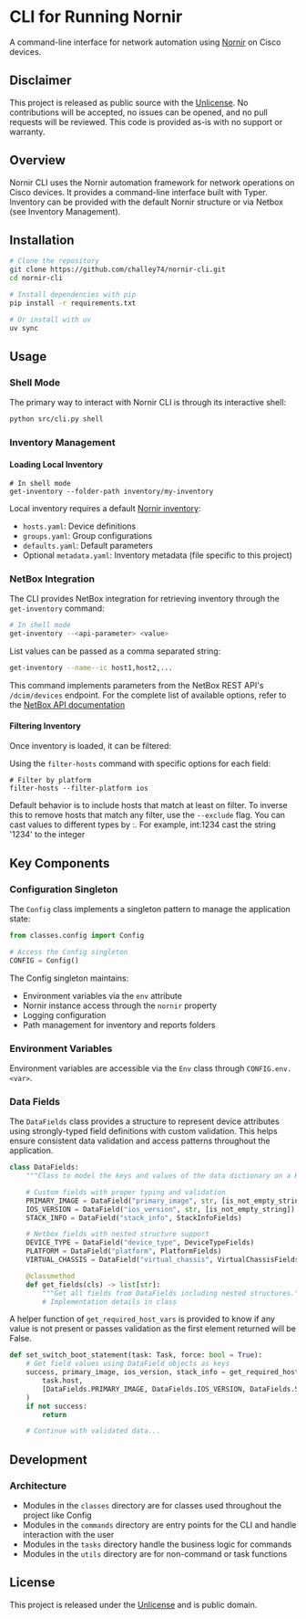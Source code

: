 # CLI for Running Nornir

A command-line interface for network automation using [Nornir](https://github.com/nornir-automation/nornir) on Cisco devices.

## Disclaimer

This project is released as public source with the [Unlicense](https://unlicense.org/). No contributions will be accepted, no issues can be opened, and no pull requests will be reviewed. This code is provided as-is with no support or warranty.

## Overview

Nornir CLI uses the Nornir automation framework for network operations on Cisco devices. It provides a command-line interface built with Typer. Inventory can be provided with the default Nornir structure or via Netbox (see Inventory Management).

## Installation

```bash
# Clone the repository
git clone https://github.com/challey74/nornir-cli.git
cd nornir-cli

# Install dependencies with pip
pip install -r requirements.txt

# Or install with uv
uv sync
```

## Usage

### Shell Mode

The primary way to interact with Nornir CLI is through its interactive shell:

```bash
python src/cli.py shell
```

### Inventory Management

#### Loading Local Inventory

```
# In shell mode
get-inventory --folder-path inventory/my-inventory
```

Local inventory requires a default [Nornir inventory](https://nornir.readthedocs.io/en/latest/tutorial/inventory.html):

- `hosts.yaml`: Device definitions
- `groups.yaml`: Group configurations
- `defaults.yaml`: Default parameters
- Optional `metadata.yaml`: Inventory metadata (file specific to this project)

### NetBox Integration

The CLI provides NetBox integration for retrieving inventory through the `get-inventory` command:

```bash
# In shell mode
get-inventory --<api-parameter> <value>
```

List values can be passed as a comma separated string:

```bash
get-inventory --name--ic host1,host2,...
```

This command implements parameters from the NetBox REST API's `/dcim/devices` endpoint. For the complete list of available options, refer to the [NetBox API documentation](https://demo.netbox.dev/api/schema/swagger-ui/)

#### Filtering Inventory

Once inventory is loaded, it can be filtered:

Using the `filter-hosts` command with specific options for each field:

```
# Filter by platform
filter-hosts --filter-platform ios
```

Default behavior is to include hosts that match at least on filter. To inverse this to remove hosts that match any filter, use the `--exclude` flag. You can cast values to different types by <type>:<value>. For example, int:1234 cast the string '1234' to the integer

## Key Components

### Configuration Singleton

The `Config` class implements a singleton pattern to manage the application state:

```python
from classes.config import Config

# Access the Config singleton
CONFIG = Config()
```

The Config singleton maintains:

- Environment variables via the `env` attribute
- Nornir instance access through the `nornir` property
- Logging configuration
- Path management for inventory and reports folders

### Environment Variables

Environment variables are accessible via the `Env` class through `CONFIG.env.<var>`.

### Data Fields

The `DataFields` class provides a structure to represent device attributes using strongly-typed field definitions with custom validation. This helps ensure consistent data validation and access patterns throughout the application.

```python
class DataFields:
    """Class to model the keys and values of the data dictionary on a Host"""

    # Custom fields with proper typing and validation
    PRIMARY_IMAGE = DataField("primary_image", str, [is_not_empty_string])
    IOS_VERSION = DataField("ios_version", str, [is_not_empty_string])
    STACK_INFO = DataField("stack_info", StackInfoFields)

    # Netbox fields with nested structure support
    DEVICE_TYPE = DataField("device_type", DeviceTypeFields)
    PLATFORM = DataField("platform", PlatformFields)
    VIRTUAL_CHASSIS = DataField("virtual_chassis", VirtualChassisFields)

    @classmethod
    def get_fields(cls) -> list[str]:
        """Get all fields from DataFields including nested structures."""
        # Implementation details in class
```

A helper function of `get_required_host_vars` is provided to know if any value is not present or passes validation
as the first element returned will be False.

```python
def set_switch_boot_statement(task: Task, force: bool = True):
    # Get field values using DataField objects as keys
    success, primary_image, ios_version, stack_info = get_required_host_data(
        task.host,
        [DataFields.PRIMARY_IMAGE, DataFields.IOS_VERSION, DataFields.STACK_INFO]
    )
    if not success:
        return

    # Continue with validated data...
```

## Development

### Architecture

- Modules in the `classes` directory are for classes used throughout the project like Config
- Modules in the `commands` directory are entry points for the CLI and handle interaction with the user
- Modules in the `tasks` directory handle the business logic for commands
- Modules in the `utils` directory are for non-command or task functions

## License

This project is released under the [Unlicense](https://unlicense.org/) and is public domain.
